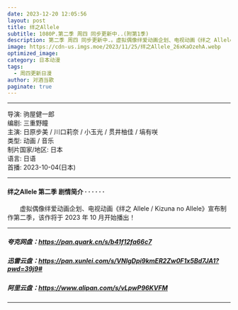 ```yaml
---
date: 2023-12-20 12:05:56
layout: post
title: 绊之Allele
subtitle: 1080P.第二季 周四 同步更新中..(附第1季)
description: 第二季 周四 同步更新中.。虚拟偶像绊爱动画企划、电视动画《绊之 Allele / Kizuna no Allele》宣布制作第二季，该作将于 2023 年 10 月开始播出！...
image: https://cdn-us.imgs.moe/2023/11/25/绊之Allele_26xKaOzehA.webp
optimized_image: 
category: 日本动漫
tags:
  - 周四更新日漫
author: 对酒当歌
paginate: true
---
```


---

导演: 驹屋健一郎  
编剧: 三重野瞳  
主演: 日原步美 / 川口莉奈 / 小玉光 / 贯井柚佳 / 塙有咲  
类型: 动画 / 音乐  
制片国家/地区: 日本  
语言: 日语  
首播: 2023-10-04(日本)  

---

#### 绊之Allele 第二季 剧情简介 · · · · · ·

　　虚拟偶像绊爱动画企划、电视动画《绊之 Allele / Kizuna no Allele》宣布制作第二季，该作将于 2023 年 10 月开始播出！

---

##### 夸克网盘：<https://pan.quark.cn/s/b41f12fa66c7>

##### 迅雷云盘：<https://pan.xunlei.com/s/VNlgDpi9kmER2Zw0F1x5Bd7JA1?pwd=39j9#>

##### 阿里云盘：<https://www.alipan.com/s/vLpwP96KVFM>

---
